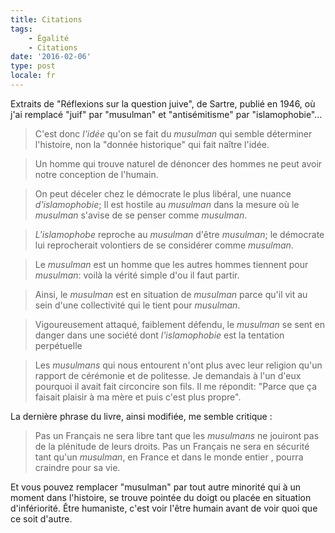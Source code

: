 ```yaml
---
title: Citations
tags:
    - Égalité
    - Citations
date: '2016-02-06'
type: post
locale: fr
---
```


Extraits de "Réflexions sur la question juive", de Sartre, publié en 1946, où j'ai remplacé "juif" par "musulman" et "antisémitisme" par "islamophobie"…

<!-- more -->

> C'est donc _l'idée_ qu'on se fait du _musulman_ qui semble déterminer l'histoire, non la "donnée historique" qui fait naître l'idée.

> Un homme qui trouve naturel de dénoncer des hommes ne peut avoir notre conception de l'humain.

> On peut déceler chez le démocrate le plus libéral, une nuance _d'islamophobie_; Il est hostile au _musulman_ dans la mesure où le _musulman_ s'avise de se penser comme _musulman_.

> _L'islamophobe_ reproche au _musulman_ d'être _musulman_; le démocrate lui reprocherait volontiers de se considérer comme _musulman_.

> Le _musulman_ est un homme que les autres hommes tiennent pour _musulman_: voilà la vérité simple d'ou il faut partir.

> Ainsi, le _musulman_ est en situation de _musulman_ parce qu'il vit au sein d'une collectivité qui le tient pour _musulman_.

> Vigoureusement attaqué, faiblement défendu, le _musulman_ se sent en danger dans une société dont _l'islamophobie_ est la tentation perpétuelle

> Les _musulmans_ qui nous entourent n'ont plus avec leur religion qu'un rapport de cérémonie et de politesse. Je demandais à l'un d'eux pourquoi il avait fait circoncire son fils. Il me répondit: "Parce que ça faisait plaisir à ma mère et puis c'est plus propre".

La dernière phrase du livre, ainsi modifiée, me semble critique :

> Pas un Français ne sera libre tant que les _musulmans_ ne jouiront pas de la plénitude de leurs droits. Pas un Français ne sera en sécurité tant qu'un _musulman_, en France et dans le monde entier , pourra craindre pour sa vie.

Et vous pouvez remplacer "musulman" par tout autre minorité qui à un moment dans l'histoire, se trouve pointée du doigt ou placée en situation d'infériorité. Être humaniste, c'est voir l'être humain avant de voir quoi que ce soit d'autre.
